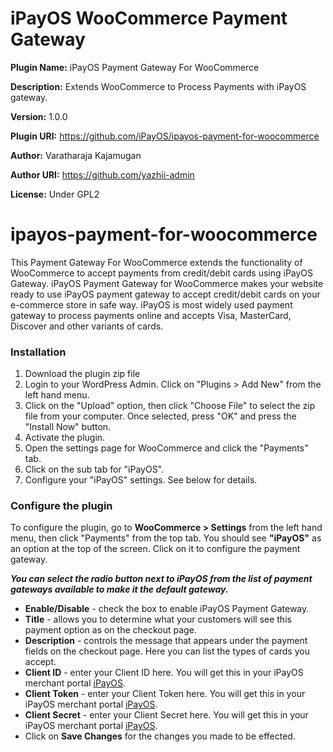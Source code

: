 # iPayOS WooCommerce Payment Gateway

**Plugin Name:** iPayOS Payment Gateway For WooCommerce

**Description:** Extends WooCommerce to Process Payments with iPayOS gateway.

**Version:** 1.0.0

**Plugin URI:** https://github.com/iPayOS/ipayos-payment-for-woocommerce

**Author:** Varatharaja Kajamugan 

**Author URI:** https://github.com/yazhii-admin

**License:** Under GPL2


# ipayos-payment-for-woocommerce
This Payment Gateway For WooCommerce extends the functionality of WooCommerce to accept payments from credit/debit cards using iPayOS Gateway. iPayOS Payment Gateway for WooCommerce makes your website ready to use iPayOS payment gateway to accept credit/debit cards on your e-commerce store in safe way.   iPayOS is most widely used payment gateway to process payments online and accepts Visa, MasterCard, Discover and other variants of cards.

### Installation
1. 	Download the plugin zip file
2. 	Login to your WordPress Admin. Click on "Plugins > Add New" from the left hand menu.
3.  Click on the "Upload" option, then click "Choose File" to select the zip file from your computer. Once selected, press "OK" and press the "Install Now" button.
4.  Activate the plugin.
5. 	Open the settings page for WooCommerce and click the "Payments" tab.
6. 	Click on the sub tab for "iPayOS".
7.	Configure your "iPayOS" settings. See below for details.

### Configure the plugin
To configure the plugin, go to __WooCommerce > Settings__ from the left hand menu, then click "Payments" from the top tab. You should see __"iPayOS"__ as an option at the top of the screen. Click on it to configure the payment gateway.

__*You can select the radio button next to iPayOS from the list of payment gateways available to make it the default gateway.*__

* __Enable/Disable__ - check the box to enable iPayOS Payment Gateway.
* __Title__ - allows you to determine what your customers will see this payment option as on the checkout page.
* __Description__ - controls the message that appears under the payment fields on the checkout page. Here you can list the types of cards you accept.
* __Client ID__  - enter your Client ID here. You will get this in your iPayOS merchant portal [iPayOS](https://www.ipayos.com).
* __Client Token__  - enter your Client Token here. You will get this in your iPayOS merchant portal [iPayOS](https://www.ipayos.com).
* __Client Secret__  - enter your Client Secret here. You will get this in your iPayOS merchant portal [iPayOS](https://www.ipayos.com).
* Click on __Save Changes__ for the changes you made to be effected.

